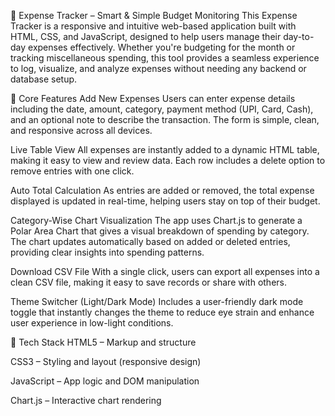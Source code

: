 💸 Expense Tracker – Smart & Simple Budget Monitoring
This Expense Tracker is a responsive and intuitive web-based application built with HTML, CSS, and JavaScript, designed to help users manage their day-to-day expenses effectively. Whether you're budgeting for the month or tracking miscellaneous spending, this tool provides a seamless experience to log, visualize, and analyze expenses without needing any backend or database setup.

🔧 Core Features
Add New Expenses
Users can enter expense details including the date, amount, category, payment method (UPI, Card, Cash), and an optional note to describe the transaction. The form is simple, clean, and responsive across all devices.

Live Table View
All expenses are instantly added to a dynamic HTML table, making it easy to view and review data. Each row includes a delete option to remove entries with one click.

Auto Total Calculation
As entries are added or removed, the total expense displayed is updated in real-time, helping users stay on top of their budget.

Category-Wise Chart Visualization
The app uses Chart.js to generate a Polar Area Chart that gives a visual breakdown of spending by category. The chart updates automatically based on added or deleted entries, providing clear insights into spending patterns.

Download CSV File
With a single click, users can export all expenses into a clean CSV file, making it easy to save records or share with others.

Theme Switcher (Light/Dark Mode)
Includes a user-friendly dark mode toggle that instantly changes the theme to reduce eye strain and enhance user experience in low-light conditions.

🧩 Tech Stack
HTML5 – Markup and structure

CSS3 – Styling and layout (responsive design)

JavaScript – App logic and DOM manipulation

Chart.js – Interactive chart rendering
